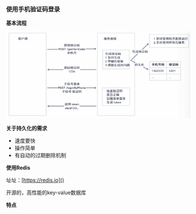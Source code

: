 ### 使用手机验证码登录

**基本流程**

![1665804749760](image/6-1手机验证码登录基本流程分析/1665804749760.png)

**关于持久化的需求**

* 速度要快
* 操作简单
* 有自动的过期删除机制

**使用Redis**

址址：[https://redis.io]()

开源的，高性能的key-value数据库

**特点**
